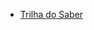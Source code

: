 * [Trilha do Saber]

<!-- 
* Básico
  * [Comandos Linux](ComandosLinux.md)

* [:us:](/us/)
* -->

[Trilha do Saber]: https://renatomportugal.github.io/08.fontechaveada/TrilhaDoSaber